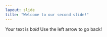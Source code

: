 ```yaml
---
layout: slide
title: "Welcome to our second slide!"
---
```

Your text is *bold*
Use the left arrow to go back!
